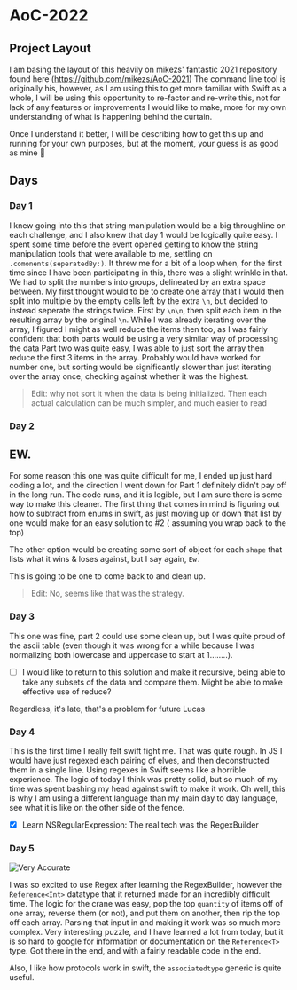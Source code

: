 # AoC-2022

## Project Layout
I am basing the layout of this heavily on mikezs' fantastic 2021 repository found here (https://github.com/mikezs/AoC-2021)
The command line tool is originally his, however, as I am using this to get more familiar with Swift as a whole, I will be using this opportunity to re-factor and re-write this, not for lack of any features or improvements I would like to make, more for my own understanding of what is happening behind the curtain.

Once I understand it better, I will be describing how to get this up and running for your own purposes, but at the moment, your guess is as good as mine 😬

## Days

### Day 1
I knew going into this that string manipulation would be a big throughline on each challenge, and I also knew that day 1 would be logically quite easy. I spent some time before the event opened getting to know the string manipulation tools that were available to me, settling on `.comonents(seperatedBy:)`. It threw me for a bit of a loop when, for the first time since I have been participating in this, there was a slight wrinkle in that. We had to split the numbers into groups, delineated by an extra space between. My first thought would to be to create one array that I would then split into multiple by the empty cells left by the extra `\n`, but decided to instead seperate the strings twice. First by `\n\n`, then split each item in the resulting array by the original `\n`. While I was already iterating over the array, I figured I might as well reduce the items then too, as I was fairly confident that both parts would be using a very similar way of processing the data
Part two was quite easy, I was able to just sort the array then reduce the first 3 items in the array. Probably would have worked for number one, but sorting would be significantly slower than just iterating over the array once, checking against whether it was the highest. 

> Edit: why not sort it when the data is being initialized. Then each actual calculation can be much simpler, and much easier to read

### Day 2

## EW.

For some reason this one was quite difficult for me, I ended up just hard coding a lot, and the direction I went down for Part 1 definitely didn't pay off in the long run. The code runs, and it is legible, but I am sure there is some way to make this cleaner. The first thing that comes in mind is figuring out how to subtract from enums in swift, as just moving up or down that list by one would make for an easy solution to #2 ( assuming you wrap back to the top)

The other option would be creating some sort of object for each `shape` that lists what it wins & loses against, but I say again, `Ew.`

This is going to be one to come back to and clean up. 
> Edit: No, seems like that was the strategy.


### Day 3

This one was fine, part 2 could use some clean up, but I was quite proud of the ascii table (even though it was wrong for a while because I was normalizing both lowercase and uppercase to start at 1........).
- [ ] I would like to return to this solution and make it recursive, being able to take any subsets of the data and compare them. Might be able to make effective use of reduce? 

Regardless, it's late, that's a problem for future Lucas

### Day 4
This is the first time I really felt swift fight me. That was quite rough. In JS I would have just regexed each pairing of elves, and then deconstructed them in a single line. Using regexes in Swift seems like a horrible experience. The logic of today I think was pretty solid, but so much of my time was spent bashing my head against swift to make it work. 
Oh well, this is why I am using a different language than my main day to day language, see what it is like on the other side of the fence. 

- [x] Learn NSRegularExpression: The real tech was the RegexBuilder

### Day 5
![Very Accurate](https://preview.redd.it/6a7a2o5fz24a1.jpg?width=640&crop=smart&auto=webp&s=3c9df1a19abdff5e6280eb24b2c1f0039d44cebd)

I was so excited to use Regex after learning the RegexBuilder, however the `Reference<Int>` datatype that it returned made for an incredibly difficult time. The logic for the crane was easy, pop the top `quantity` of items off of one array, reverse them (or not), and put them on another, then rip the top off each array. Parsing that input in and making it work was so much more complex. 
Very interesting puzzle, and I have learned a lot from today, but it is so hard to google for information or documentation on the `Reference<T>` type.
Got there in the end, and with a fairly readable code in the end. 

Also, I like how protocols work in swift, the `associatedtype` generic is quite useful.
